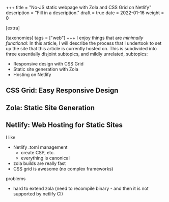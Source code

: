 +++
title = "No-JS static webpage with Zola and CSS Grid on Netlify"
description = "Fill in a description."
draft = true
date = 2022-01-16
weight = 0

[extra]

[taxonomies]
tags = ["web"]
+++
I enjoy things that are _minimally functional_:
In this article, I will describe the process that I undertook to set up the site that this article is currently hosted on.
This is subdivided into three essentially disjoint subtopics, and mildly unrelated, subtopics:

- Responsive design with CSS Grid
- Static site generation with Zola
- Hosting on Netlify

## CSS Grid: Easy Responsive Design

## Zola: Static Site Generation

## Netlify: Web Hosting for Static Sites
I like

- Netlify .toml management
  - create CSP, etc.
  - everything is canonical
- zola builds are really fast
- CSS grid is awesome (no complex frameworks)

problems
- hard to extend zola (need to recompile binary - and then it is not supported by netlify CI)


